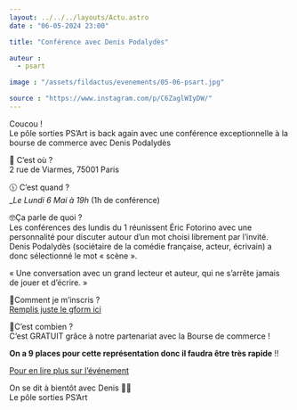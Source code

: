 ```yaml
---
layout: ../../../layouts/Actu.astro
date : "06-05-2024 23:00"

title: "Conférence avec Denis Podalydès"

auteur :
  - psart

image : "/assets/fildactus/evenements/05-06-psart.jpg"

source : "https://www.instagram.com/p/C6ZaglWIyDW/"
---
```


Coucou !  
Le pôle sorties PS’Art is back again avec une conférence exceptionnelle à la bourse de commerce avec Denis Podalydès

📍 C’est où ?  
2 rue de Viarmes, 75001 Paris

🕦 C’est quand ?  
__Le Lundi 6 Mai à 19h_ (1h de conférence)

🤓Ça parle de quoi ?  
Les conférences des lundis du 1 réunissent Éric Fotorino avec une personnalité pour discuter autour d’un mot choisi librement par l’invité. Denis Podalydès (sociétaire de la comédie française, acteur, écrivain) a donc sélectionné le mot « scène ».

« Une conversation avec un grand lecteur et auteur, qui ne s’arrête jamais de jouer et d’écrire. »

📝Comment je m’inscris ?  
[Remplis juste le gform ici](https://docs.google.com/forms/d/e/1FAIpQLScYXIgtzorlCPg15BchRzdfcf7zLuWNNrdD5naleSBmPhjVFA/viewform)

💸C’est combien ?  
C’est GRATUIT grâce à notre partenariat avec la Bourse de commerce !

__On a 9 places pour cette représentation donc il faudra être très rapide__ !!

[Pour en lire plus sur l’événement](https://www.pinaultcollection.com/fr/boursedecommerce/les-lundis-du-1-6)

On se dit à bientôt avec Denis 🦜💛  
Le pôle sorties PS’Art